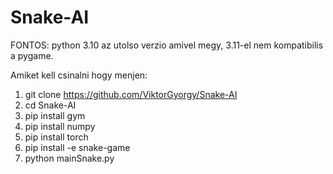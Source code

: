 # Snake-AI

FONTOS:
python 3.10 az utolso verzio amivel megy, 3.11-el nem kompatibilis a pygame.

Amiket kell csinalni hogy menjen:
1. git clone https://github.com/ViktorGyorgy/Snake-AI
2. cd Snake-AI
3. pip install gym
4. pip install numpy
5. pip install torch 
6. pip install -e snake-game
7. python mainSnake.py
